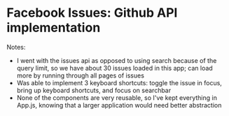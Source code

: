 # Facebook Issues: Github API implementation

Notes:

* I went with the issues api as opposed to using search because of the query limit, so we have about 30 issues loaded in this app; can load more by running through all pages of issues
* Was able to implement 3 keyboard shortcuts: toggle the issue in focus, bring up keyboard shortcuts, and focus on searchbar
* None of the components are very reusable, so I've kept everything in App.js, knowing that a larger application would need better abstraction

